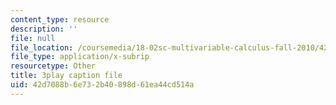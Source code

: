 ```yaml
---
content_type: resource
description: ''
file: null
file_location: /coursemedia/18-02sc-multivariable-calculus-fall-2010/42d7088b6e732b40898d61ea44cd514a_cbSkFpO2jgQ.srt
file_type: application/x-subrip
resourcetype: Other
title: 3play caption file
uid: 42d7088b-6e73-2b40-898d-61ea44cd514a
---
```

